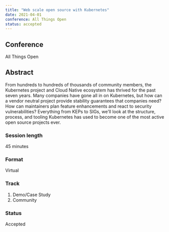 ```yaml
---
title: "Web scale open source with Kubernetes"
date: 2021-04-01
conference: All Things Open
status: accepted
---
```


## Conference
All Things Open

## Abstract
From hundreds to hundreds of thousands of community members, the Kubernetes project and Cloud Native ecosystem has thrived for the past seven years. Many companies have gone all in on Kubernetes, but how can a vendor neutral project provide stability guarantees that companies need? How can maintainers plan feature enhancements and react to security vulnerabilities? Everything from KEPs to SIGs, we'll look at the structure, process, and tooling Kubernetes has used to become one of the most active open source projects ever.

### Session length
45 minutes

### Format
Virtual

### Track
1. Demo/Case Study
1. Community

### Status
Accepted
